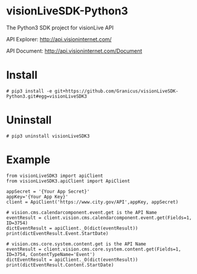# visionLiveSDK-Python3

The Python3 SDK project for visionLive API

API Explorer: http://api.visioninternet.com/

API Document: http://api.visioninternet.com/Document

# Install
```
# pip3 install -e git+https://github.com/Granicus/visionLiveSDK-Python3.git#egg=visionLiveSDK3
```

# Uninstall
```
# pip3 uninstall visionLiveSDK3
```

# Example
```
from visionLiveSDK3 import apiClient
from visionLiveSDK3.apiClient import ApiClient

appSecret = '{Your App Secret}'
appKey='{Your App Key}'
client = ApiClient('https://www.city.gov/API',appKey, appSecret)

# vision.cms.calendarcomponent.event.get is the API Name
eventResult = client.vision.cms.calendarcomponent.event.get(Fields=1, ID=3754)
dictEventResult = apiClient._O(dict(eventResult))
print(dictEventResult.Event.StartDate)

# vision.cms.core.system.content.get is the API Name
eventResult = client.vision.cms.core.system.content.get(Fields=1, ID=3754, ContentTypeName='Event')
dictEventResult = apiClient._O(dict(eventResult))
print(dictEventResult.Content.StartDate)
```

